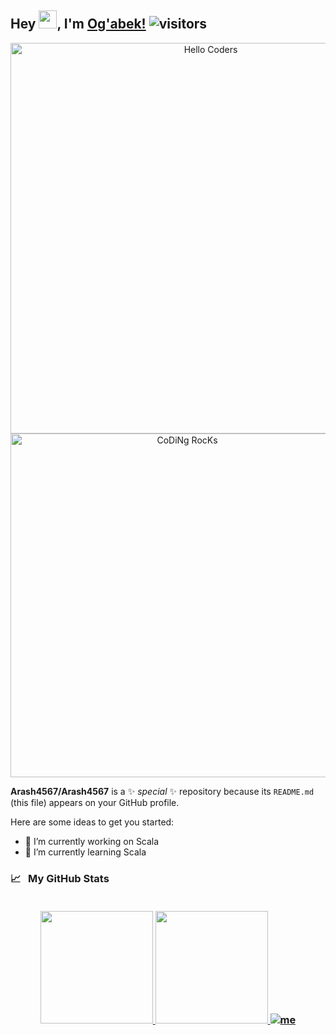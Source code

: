## Hey <img src="https://github.com/TheDudeThatCode/TheDudeThatCode/blob/master/Assets/Hi.gif" width="29px">, I'm [Og'abek!](https://t.me/fullstackmaster007) ![visitors](https://visitor-badge.laobi.icu/badge?page_id=Arash4567.Arash4567)
<p align="center">
  <img src="https://github.com/SP-XD/SP-XD/blob/main/images/hellocoders_rounded.gif?raw=true" href="https://github.com/sp-xd" alt="Hello Coders" width="625"/> <br>
  <img src="https://github.com/SP-XD/SP-XD/blob/main/images/dev-working_rounded.gif?raw=true" href="https://github.com/sp-xd" alt="CoDiNg RocKs"  width="550"/><br>
</p>

**Arash4567/Arash4567** is a ✨ _special_ ✨ repository because its `README.md` (this file) appears on your GitHub profile.

Here are some ideas to get you started:

- 🔭 I’m currently working on Scala
- 🌱 I’m currently learning Scala

<h3>
  <summary>
    📈  &nbsp; My GitHub Stats
  </summary> 
  
  <br> 

  <p align="center">
   <a href="https://github.com/Arash4567">
    <img height="180em" src="https://github-readme-stats-eight-theta.vercel.app/api?username=Arash4567&show_icons=true&theme=tokionight&count_private=true"/>
    <img height="180em" src="https://github-readme-stats.vercel.app/api/top-langs/?username=Arash4567&show_icons=true&theme=tokionight&layout=compact"/>
     <a href="https://33i8k.csb.app"><img src="https://i.ibb.co/JjDq4FJ/Screencast-2021-09-08-15-25-33-1.gif" alt="me" border="0"></a>
  </a>
</p>
</h3>
